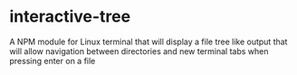 # interactive-tree
A NPM module for Linux terminal that will display a file tree like output that will allow navigation between directories and new terminal tabs when pressing enter on a file
